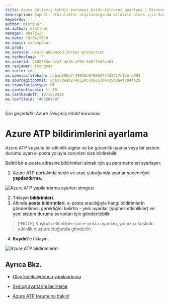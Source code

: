 ```yaml
---
title: Azure Gelişmiş tehdit koruması bildirimlerini ayarlama | Microsoft Docs
description: Şüpheli etkinlikler algılandığında bildirim almak için Azure ATP güvenlik uyarıları ayarlama işlemi açıklanmaktadır.
keywords: ''
author: mlottner
ms.author: mlottner
manager: mbaldwin
ms.date: 10/04/2018
ms.topic: conceptual
ms.prod: ''
ms.service: azure-advanced-threat-protection
ms.technology: ''
ms.assetid: 4308f03e-b2a7-4e38-a750-540ff94faa81
ms.reviewer: itargoet
ms.suite: ems
ms.openlocfilehash: acbab806e7f49052e0789927f452217c12efd992
ms.sourcegitcommit: 8cb370eab974652451066570e435d8a4f304fa29
ms.translationtype: MT
ms.contentlocale: tr-TR
ms.lasthandoff: 10/15/2018
ms.locfileid: "49326770"
---
```

*İçin geçerlidir: Azure Gelişmiş tehdit koruması*


# <a name="set-azure-atp-notifications"></a>Azure ATP bildirimlerini ayarlama

Azure ATP kuşkulu bir etkinlik algılar ve bir güvenlik uyarısı veya bir sistem durumu uyarı e-posta yoluyla sorunları size bildirebilir. 

Belirli bir e-posta adresine bildirimleri almak için şu parametreleri ayarlayın:


1. Azure ATP portalında seçin ve araç çubuğunda ayarlar seçeneğini **yapılandırma**.

 ![Azure ATP yapılandırma ayarları simgesi](media/atp-config-menu.png)

2. Tıklayın **bildirimleri**.
3. Altında **posta bildirimleri**, e-posta aracılığıyla hangi bildirimlerin gönderilmesi gerektiğini belirtin - yeni uyarılar (şüpheli etkinlikler) ve yeni sistem durumu sorunları için gönderilebilir. 
 
 >  [!NOTE]
 > Kuşkulu etkinlikler için e-posta uyarıları, yalnızca kuşkulu etkinlik oluşturulduğunda gönderilir.
 
4. **Kaydet**'e tıklayın.

 ![Azure ATP bildirimlerini](media/atp-notifications.png)



## <a name="see-also"></a>Ayrıca Bkz.

- [Olay koleksiyonunu yapılandırma](configure-event-collection.md)

- [Syslog ayarlarını belirleme](setting-syslog.md)
- [Azure ATP forumuna bakın!](https://aka.ms/azureatpcommunity)
